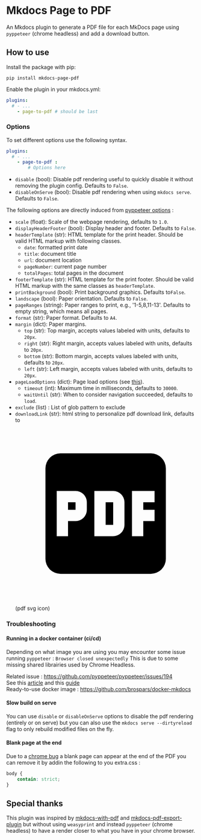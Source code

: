 # Mkdocs Page to PDF

An Mkdocs plugin to generate a PDF file for each MkDocs page using `pyppeteer` (chrome headless) 
and add a download button.

## How to use

Install the package with pip:

```shell
pip install mkdocs-page-pdf
```

Enable the plugin in your mkdocs.yml:

```yaml
plugins:
  # - ...
    - page-to-pdf # should be last
```

### Options
To set different options use the following syntax.
```yaml
plugins:
  # - ...
    - page-to-pdf :
        # Options here
```
* ``disable`` (bool): Disable pdf rendering useful to quickly disable it without removing the plugin config. Defaults to ``False``.
* ``disableOnServe`` (bool): Disable pdf rendering when using `mkdocs serve`. Defaults to ``False``.

The following options are directly induced from [pyppeteer options](https://pyppeteer.github.io/pyppeteer/reference.html?highlight=pdf#pyppeteer.page.Page.pdf) :

* ``scale`` (float): Scale of the webpage rendering, defaults to ``1.0``.
* ``displayHeaderFooter`` (bool): Display header and footer.
  Defaults to ``False``.
* ``headerTemplate`` (str): HTML template for the print header. Should
  be valid HTML markup with following classes.
  * ``date``: formatted print date
  * ``title``: document title
  * ``url``: document location
  * ``pageNumber``: current page number
  * ``totalPages``: total pages in the document
* ``footerTemplate`` (str): HTML template for the print footer. Should be valid HTML markup with the same classes as ``headerTemplate``.
* ``printBackground`` (bool): Print background graphics. Defaults to``False``.
* ``landscape`` (bool): Paper orientation. Defaults to ``False``.
* ``pageRanges`` (string): Paper ranges to print, e.g., '1-5,8,11-13'. Defaults to empty string, which means all pages.
* ``format`` (str): Paper format. Defaults to ``A4``.
* ``margin`` (dict): Paper margins.
  * ``top`` (str): Top margin, accepts values labeled with units, defaults to ``20px``.
  * ``right`` (str): Right margin, accepts values labeled with units, defaults to ``20px``.
  * ``bottom`` (str): Bottom margin, accepts values labeled with units, defaults to ``20px``.
  * ``left`` (str): Left margin, accepts values labeled with units, defaults to ``20px``.
* ``pageLoadOptions`` (dict): Page load options (see [this](https://pyppeteer.github.io/pyppeteer/reference.html?highlight=goto#pyppeteer.page.Page.goto)).
  * ``timeout`` (int): Maximum time in milliseconds, defaults to ``30000``.
  * ``waitUntil`` (str): When to consider navigation succeeded, defaults to ``load``.
* ``exclude`` (list) : List of glob pattern to exclude
* ``downloadLink`` (str): html string to personalize pdf download link, defaults to <svg xmlns="http://www.w3.org/2000/svg" viewBox="0 0 24 24"><path d="M12 10.5h1v3h-1v-3m-5 1h1v-1H7v1M20 6v12a2 2 0 0 1-2 2H6a2 2 0 0 1-2-2V6a2 2 0 0 1 2-2h12a2 2 0 0 1 2 2M9.5 10.5A1.5 1.5 0 0 0 8 9H5.5v6H7v-2h1a1.5 1.5 0 0 0 1.5-1.5v-1m5 0A1.5 1.5 0 0 0 13 9h-2.5v6H13a1.5 1.5 0 0 0 1.5-1.5v-3m4-1.5h-3v6H17v-2h1.5v-1.5H17v-1h1.5V9z"></path></svg> (pdf svg icon)

### Troubleshooting

#### Running in a docker container (ci/cd) 

Depending on what image you are using you may encounter some issue running `pyppeteer` : `Browser closed unexpectedly`
This is due to some missing shared librairies used by Chrome Headless. 

Related issue : https://github.com/pyppeteer/pyppeteer/issues/194  
See this [article](https://www.cloudsavvyit.com/13461/how-to-run-puppeteer-and-headless-chrome-in-a-docker-container/)
and this [guide](https://github.com/puppeteer/puppeteer/blob/main/docs/troubleshooting.md#running-puppeteer-in-docker)  
Ready-to-use docker image : https://github.com/brospars/docker-mkdocs

#### Slow build on serve

You can use `disable` or `disableOnServe` options to disable the pdf rendering (entirely or on serve) but you can also 
use the `mkdocs serve --dirtyreload` flag to only rebuild modified files on the fly.

#### Blank page at the end

Due to a [chrome bug](https://github.com/brospars/mkdocs-page-pdf/issues/9) a blank page can appear at the end of the PDF you can remove it by addin the following to you extra.css :

```css
body {
    contain: strict;
}
```

## Special thanks

This plugin was inspired by [mkdocs-with-pdf](https://github.com/orzih/mkdocs-with-pdf)
and [mkdocs-pdf-export-plugin](https://github.com/zhaoterryy/mkdocs-pdf-export-plugin)
but without using `weasyprint` and instead `pyppeteer` (chrome headless) to have a render 
closer to what you have in your chrome browser.